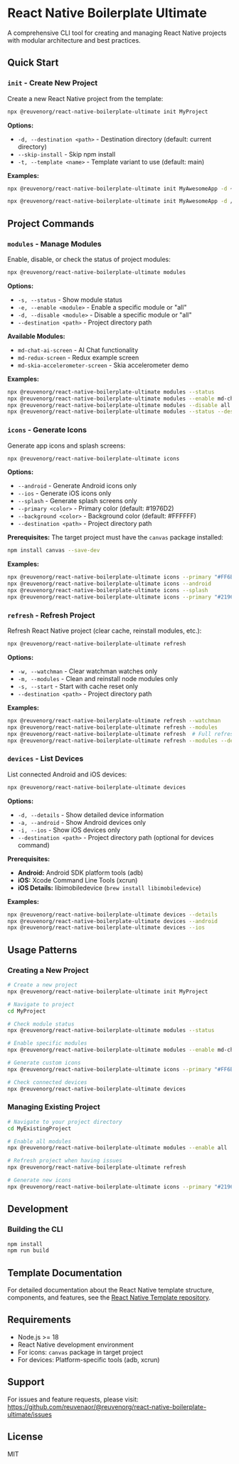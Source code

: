 # React Native Boilerplate Ultimate

A comprehensive CLI tool for creating and managing React Native projects with modular architecture and best practices.

## Quick Start

### `init` - Create New Project

Create a new React Native project from the template:

```bash
npx @reuvenorg/react-native-boilerplate-ultimate init MyProject
```

**Options:**

- `-d, --destination <path>` - Destination directory (default: current directory)
- `--skip-install` - Skip npm install
- `-t, --template <name>` - Template variant to use (default: main)

**Examples:**

```bash
npx @reuvenorg/react-native-boilerplate-ultimate init MyAwesomeApp -d ~/Projects
```

```bash
npx @reuvenorg/react-native-boilerplate-ultimate init MyAwesomeApp -d /Users/username/Development --skip-install
```

## Project Commands

### `modules` - Manage Modules

Enable, disable, or check the status of project modules:

```bash
npx @reuvenorg/react-native-boilerplate-ultimate modules
```

**Options:**

- `-s, --status` - Show module status
- `-e, --enable <module>` - Enable a specific module or "all"
- `-d, --disable <module>` - Disable a specific module or "all"
- `--destination <path>` - Project directory path

**Available Modules:**

- `md-chat-ai-screen` - AI Chat functionality
- `md-redux-screen` - Redux example screen
- `md-skia-accelerometer-screen` - Skia accelerometer demo

**Examples:**

```bash
npx @reuvenorg/react-native-boilerplate-ultimate modules --status
npx @reuvenorg/react-native-boilerplate-ultimate modules --enable md-chat-ai-screen
npx @reuvenorg/react-native-boilerplate-ultimate modules --disable all
npx @reuvenorg/react-native-boilerplate-ultimate modules --status --destination ~/Projects/MyApp
```

### `icons` - Generate Icons

Generate app icons and splash screens:

```bash
npx @reuvenorg/react-native-boilerplate-ultimate icons
```

**Options:**

- `--android` - Generate Android icons only
- `--ios` - Generate iOS icons only
- `--splash` - Generate splash screens only
- `--primary <color>` - Primary color (default: #1976D2)
- `--background <color>` - Background color (default: #FFFFFF)
- `--destination <path>` - Project directory path

**Prerequisites:**
The target project must have the `canvas` package installed:

```bash
npm install canvas --save-dev
```

**Examples:**

```bash
npx @reuvenorg/react-native-boilerplate-ultimate icons --primary "#FF6B6B" --background "#FFFFFF"
npx @reuvenorg/react-native-boilerplate-ultimate icons --android
npx @reuvenorg/react-native-boilerplate-ultimate icons --splash
npx @reuvenorg/react-native-boilerplate-ultimate icons --primary "#2196F3" --destination /path/to/project
```

### `refresh` - Refresh Project

Refresh React Native project (clear cache, reinstall modules, etc.):

```bash
npx @reuvenorg/react-native-boilerplate-ultimate refresh
```

**Options:**

- `-w, --watchman` - Clear watchman watches only
- `-m, --modules` - Clean and reinstall node modules only
- `-s, --start` - Start with cache reset only
- `--destination <path>` - Project directory path

**Examples:**

```bash
npx @reuvenorg/react-native-boilerplate-ultimate refresh --watchman
npx @reuvenorg/react-native-boilerplate-ultimate refresh --modules
npx @reuvenorg/react-native-boilerplate-ultimate refresh  # Full refresh
npx @reuvenorg/react-native-boilerplate-ultimate refresh --modules --destination ~/MyProject
```

### `devices` - List Devices

List connected Android and iOS devices:

```bash
npx @reuvenorg/react-native-boilerplate-ultimate devices
```

**Options:**

- `-d, --details` - Show detailed device information
- `-a, --android` - Show Android devices only
- `-i, --ios` - Show iOS devices only
- `--destination <path>` - Project directory path (optional for devices command)

**Prerequisites:**

- **Android:** Android SDK platform tools (adb)
- **iOS:** Xcode Command Line Tools (xcrun)
- **iOS Details:** libimobiledevice (`brew install libimobiledevice`)

**Examples:**

```bash
npx @reuvenorg/react-native-boilerplate-ultimate devices --details
npx @reuvenorg/react-native-boilerplate-ultimate devices --android
npx @reuvenorg/react-native-boilerplate-ultimate devices --ios
```

## Usage Patterns

### Creating a New Project

```bash
# Create a new project
npx @reuvenorg/react-native-boilerplate-ultimate init MyProject

# Navigate to project
cd MyProject

# Check module status
npx @reuvenorg/react-native-boilerplate-ultimate modules --status

# Enable specific modules
npx @reuvenorg/react-native-boilerplate-ultimate modules --enable md-chat-ai-screen

# Generate custom icons
npx @reuvenorg/react-native-boilerplate-ultimate icons --primary "#FF6B6B"

# Check connected devices
npx @reuvenorg/react-native-boilerplate-ultimate devices
```

### Managing Existing Project

```bash
# Navigate to your project directory
cd MyExistingProject

# Enable all modules
npx @reuvenorg/react-native-boilerplate-ultimate modules --enable all

# Refresh project when having issues
npx @reuvenorg/react-native-boilerplate-ultimate refresh

# Generate new icons
npx @reuvenorg/react-native-boilerplate-ultimate icons --primary "#2196F3"
```

## Development

### Building the CLI

```bash
npm install
npm run build
```

## Template Documentation

For detailed documentation about the React Native template structure, components, and features, see the [React Native Template repository](https://github.com/reuvenaor/react-native-template).

## Requirements

- Node.js >= 18
- React Native development environment
- For icons: `canvas` package in target project
- For devices: Platform-specific tools (adb, xcrun)

## Support

For issues and feature requests, please visit:
https://github.com/reuvenaor/@reuvenorg/react-native-boilerplate-ultimate/issues

## License

MIT

